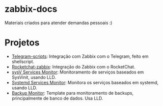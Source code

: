 # zabbix-docs
Materiais criados para atender demandas pessoais :)

# Projetos

* [Telegram-scripts](https://github.com/rauhmaru/telegram-scripts): Integração com Zabbix com o Telegram, feito em shellscript.
* [Rocketchat-zabbix](https://github.com/rauhmaru/rocketchat-zabbix): Integração do Zabbix com o RocketChat.
* [sysV Services Monitor](https://github.com/rauhmaru/sysv_services_monitor): Monitoramento de serviços baseados em SysVinit, usando LLD.
* [Systemd Services Monitor](https://github.com/rauhmaru/zabbix-docs/tree/master/systemd-services-monitor): Monitora os serviços baseados em systemd, usando LLD.
* [Backup Monitor](https://github.com/rauhmaru/zabbix-docs/tree/master/backup-monitor): Template para monitoramento de backups, principalmente de banco de dados. Usa LLD.

